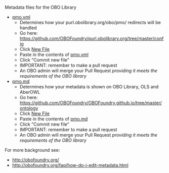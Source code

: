 Metadata files for the OBO Library

 * [pmo.yml](pmo.yml)
     * Determines how your purl.obolibrary.org/obo/pmo/ redirects will be handled
     * Go here: https://github.com/OBOFoundry/purl.obolibrary.org/tree/master/config
     * Click [New File](https://github.com/OBOFoundry/purl.obolibrary.org/new/master/config)
     * Paste in the contents of [pmo.yml](pmo.yml)
     * Click "Commit new file"
     * IMPORTANT: remember to make a pull request
     * An OBO admin will merge your Pull Request *providing it meets the requirements of the OBO library*
 * [pmo.md](pmo.md)
     * Determines how your metadata is shown on OBO Library, OLS and AberOWL
     * Go here: https://github.com/OBOFoundry/OBOFoundry.github.io/tree/master/ontology
     * Click [New File](https://github.com/OBOFoundry/OBOFoundry.github.io/new/master/ontology)
     * Paste in the contents of [pmo.md](pmo.md)
     * Click "Commit new file"
     * IMPORTANT: remember to make a pull request
     * An OBO admin will merge your Pull Request *providing it meets the requirements of the OBO library*
     
For more background see:

 * http://obofoundry.org/
 * http://obofoundry.org/faq/how-do-i-edit-metadata.html